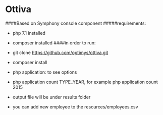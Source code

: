 # Ottiva

####Based on Symphony console component
#####requirements:

- php 7.1 installed
- composer installed 
####in order to run:

- git clone https://github.com/optimys/ottiva.git
- composer install
- php application: to see options
- php application count TYPE_YEAR, for example php application count 2015
- output file will be under results folder
- you can add new employee to the resources/employees.csv  